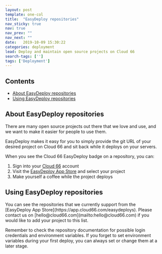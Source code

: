 ```yaml
---
layout: post
template: one-col
title:  "EasyDeploy repositories"
nav_sticky: true
nav: true
nav_prev: ""
nav_next: ""
date:   2019-10-09 15:30:22
categories: deployment
lead: Deploy and maintain open source projects on Cloud 66
search-tags: ['']
tags: ['Deployment']
---
```


<h2>Contents</h2>
<ul class="page-toc">
	<li>
		<a href="#about">About EasyDeploy repositories</a>
	</li>
	<li>
		<a href="#using">Using EasyDeploy repositories</a>
	</li>
</ul>

<h2 id="about">About EasyDeploy repositories</h2>
There are many open source projects out there that we love and use, and we want to make it easier for people to use them.

EasyDeploy makes it easy for you to simply provide the git URL of your desired project on Cloud 66 and sit back while it deploys on your servers.

When you see the Cloud 66 EasyDeploy badge on a repository, you can:

1. Sign into your <a href="https://app.cloud66.com/" target="_blank">Cloud 66</a> account
2. Visit the [EasyDeploy App Store](https://app.cloud66.com/easydeploys) and select your project
3. Make yourself a coffee while the project deploys

<h2 id="using">Using EasyDeploy repositories</h2>
You can see the repositories that we currently support from the [EasyDeploy App Store](https://app.cloud66.com/easydeploys). Please contact us on [hello@cloud66.com](mailto:hello@cloud66.com) if you would like to add your project to this list.

Remember to check the repository documentation for possible login credentials and environment variables. If you forget to set environment
variables during your first deploy, you can always set or change them at a later stage.